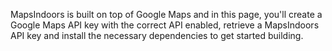 MapsIndoors is built on top of Google Maps and in this page, you'll create a Google Maps API key with the correct API enabled, retrieve a MapsIndoors API key and install the necessary dependencies to get started building.
